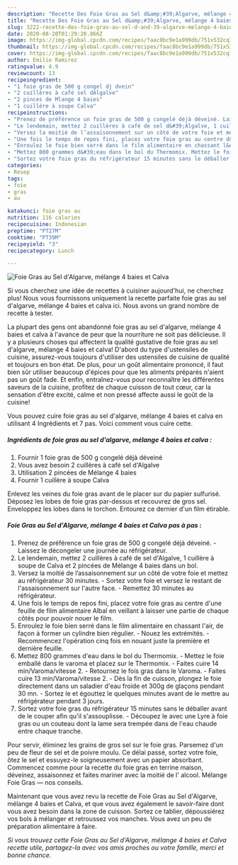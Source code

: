 ```yaml
---
description: "Recette Des Foie Gras au Sel d&amp;#39;Algarve, mélange 4 baies et Calva"
title: "Recette Des Foie Gras au Sel d&amp;#39;Algarve, mélange 4 baies et Calva"
slug: 3222-recette-des-foie-gras-au-sel-d-and-39-algarve-melange-4-baies-et-calva
date: 2020-08-20T01:29:20.866Z
image: https://img-global.cpcdn.com/recipes/faac8bc9e1a999db/751x532cq70/foie-gras-au-sel-dalgarve-melange-4-baies-et-calva-photo-principale-de-la-recette.jpg
thumbnail: https://img-global.cpcdn.com/recipes/faac8bc9e1a999db/751x532cq70/foie-gras-au-sel-dalgarve-melange-4-baies-et-calva-photo-principale-de-la-recette.jpg
cover: https://img-global.cpcdn.com/recipes/faac8bc9e1a999db/751x532cq70/foie-gras-au-sel-dalgarve-melange-4-baies-et-calva-photo-principale-de-la-recette.jpg
author: Emilie Ramirez
ratingvalue: 4.9
reviewcount: 13
recipeingredient:
- "1 foie gras de 500 g congel dj dvein"
- "2 cuillères à café sel dAlgalve"
- "2 pinces de Mlange 4 baies"
- "1 cuillère à soupe Calva"
recipeinstructions:
- "Prenez de préférence un foie gras de 500 g congelé déjà déveiné. Laissez le décongeler une journée au réfrigérateur."
- "Le lendemain, mettez 2 cuillères à café de sel d&#39;Algalve, 1 cuillère à soupe de Calva et 2 pincées de Mélange 4 baies dans un bol."
- "Versez la moitié de l’assaisonnement sur un côté de votre foie et mettez au réfrigérateur 30 minutes. Sortez votre foie et versez le restant de l&#39;assaisonnement sur l&#39;autre face. Remettez 30 minutes au réfrigérateur."
- "Une fois le temps de repos fini, placez votre foie gras au centre d&#39;une feuille de film alimentaire Albal en veillant à laisser une partie de chaque côtés pour pouvoir nouer le film."
- "Enroulez le foie bien serré dans le film alimentaire en chassant l&#39;air, de façon à former un cylindre bien régulier. Nouez les extrémités. Recommencez l&#39;opération cinq fois en nouant juste la première et dernière feuille."
- "Mettez 800 grammes d&#39;eau dans le bol du Thermomix. Mettez le foie emballé dans le varoma et placez sur le Thermomix. Faites cuire 14 min/Varoma/vitesse 2. Retournez le fois gras dans le Varoma. Faites cuire 13 min/Varoma/vitesse 2. Dès la fin de cuisson, plongez le foie directement dans un saladier d&#39;eau froide et 300g de glaçons pendant 30 mn. Sortez le et égouttez le quelques minutes avant de le mettre au réfrigérateur pendant 3 jours."
- "Sortez votre foie gras du réfrigérateur 15 minutes sans le déballer avant de le couper afin qu&#39;il s&#39;assouplisse. Découpez le avec une Lyre à foie gras ou un couteau dont la lame sera trempée dans de l&#39;eau chaude entre chaque tranche."
categories:
- Resep
tags:
- foie
- gras
- au

katakunci: foie gras au 
nutrition: 116 calories
recipecuisine: Indonesian
preptime: "PT27M"
cooktime: "PT39M"
recipeyield: "3"
recipecategory: Lunch

---
```



![Foie Gras au Sel d&#39;Algarve, mélange 4 baies et Calva](https://img-global.cpcdn.com/recipes/faac8bc9e1a999db/751x532cq70/foie-gras-au-sel-dalgarve-melange-4-baies-et-calva-photo-principale-de-la-recette.jpg)

Si vous cherchez une idée de recettes à cuisiner aujourd'hui, ne cherchez plus! Nous vous fournissons uniquement la recette parfaite foie gras au sel d&#39;algarve, mélange 4 baies et calva ici. Nous avons un grand nombre de recette à tester.

La plupart des gens ont abandonné foie gras au sel d&#39;algarve, mélange 4 baies et calva à l'avance de peur que la nourriture ne soit pas délicieuse. Il y a plusieurs choses qui affectent la qualité gustative de foie gras au sel d&#39;algarve, mélange 4 baies et calva! D'abord du type d'ustensiles de cuisine, assurez-vous toujours d'utiliser des ustensiles de cuisine de qualité et toujours en bon état. De plus, pour un goût alimentaire prononcé, il faut bien sûr utiliser beaucoup d'épices pour que les aliments préparés n'aient pas un goût fade. Et enfin, entraînez-vous pour reconnaître les différentes saveurs de la cuisine, profitez de chaque cuisson de tout cœur, car la sensation d'être excité, calme et non pressé affecte aussi le goût de la cuisine!

<!--inarticleads1-->

Vous pouvez cuire foie gras au sel d&#39;algarve, mélange 4 baies et calva en utilisant 4 Ingrédients et 7 pas. Voici comment vous cuire cette.

##### Ingrédients de foie gras au sel d&#39;algarve, mélange 4 baies et calva :

1. Fournir 1 foie gras de 500 g congelé déjà déveiné
1. Vous avez besoin 2 cuillères à café sel d&#39;Algalve
1. Utilisation 2 pincées de Mélange 4 baies
1. Fournir 1 cuillère à soupe Calva


Enlevez les veines du foie gras avant de le placer sur du papier sulfurisé. Déposez les lobes de foie gras par-dessus et recouvrez de gros sel. Enveloppez les lobes dans le torchon. Entourez ce dernier d&#39;un film étirable. 

<!--inarticleads2-->

##### Foie Gras au Sel d&#39;Algarve, mélange 4 baies et Calva pas à pas :

1. Prenez de préférence un foie gras de 500 g congelé déjà déveiné. - Laissez le décongeler une journée au réfrigérateur.
1. Le lendemain, mettez 2 cuillères à café de sel d&#39;Algalve, 1 cuillère à soupe de Calva et 2 pincées de Mélange 4 baies dans un bol.
1. Versez la moitié de l’assaisonnement sur un côté de votre foie et mettez au réfrigérateur 30 minutes. - Sortez votre foie et versez le restant de l&#39;assaisonnement sur l&#39;autre face. - Remettez 30 minutes au réfrigérateur.
1. Une fois le temps de repos fini, placez votre foie gras au centre d&#39;une feuille de film alimentaire Albal en veillant à laisser une partie de chaque côtés pour pouvoir nouer le film.
1. Enroulez le foie bien serré dans le film alimentaire en chassant l&#39;air, de façon à former un cylindre bien régulier. - Nouez les extrémités. - Recommencez l&#39;opération cinq fois en nouant juste la première et dernière feuille.
1. Mettez 800 grammes d&#39;eau dans le bol du Thermomix. - Mettez le foie emballé dans le varoma et placez sur le Thermomix. - Faites cuire 14 min/Varoma/vitesse 2. - Retournez le fois gras dans le Varoma. - Faites cuire 13 min/Varoma/vitesse 2. - Dès la fin de cuisson, plongez le foie directement dans un saladier d&#39;eau froide et 300g de glaçons pendant 30 mn. - Sortez le et égouttez le quelques minutes avant de le mettre au réfrigérateur pendant 3 jours.
1. Sortez votre foie gras du réfrigérateur 15 minutes sans le déballer avant de le couper afin qu&#39;il s&#39;assouplisse. - Découpez le avec une Lyre à foie gras ou un couteau dont la lame sera trempée dans de l&#39;eau chaude entre chaque tranche.


Pour servir, éliminez les grains de gros sel sur le foie gras. Parsemez d&#39;un peu de fleur de sel et de poivre moulu. Ce délai passé, sortez votre foie, ôtez le sel et essuyez-le soigneusement avec un papier absorbant. Commencez comme pour la recette du foie gras en terrine maison, déveinez, assaisonnez et faites mariner avec la moitié de l&#39; alcool. Mélange Foie Gras — nos conseils. 

<!--inarticleads1-->

<p>
Maintenant que vous avez revu la recette de Foie Gras au Sel d&#39;Algarve, mélange 4 baies et Calva, et que vous avez également le savoir-faire dont vous avez besoin dans la zone de cuisson. Sortez ce tablier, dépoussiérez vos bols à mélanger et retroussez vos manches. Vous avez un peu de préparation alimentaire à faire.
</p>

<p>
<i>Si vous trouvez cette Foie Gras au Sel d&#39;Algarve, mélange 4 baies et Calva recette utile, partagez-la avec vos amis proches ou votre famille, merci et bonne chance.</i>
</p>
